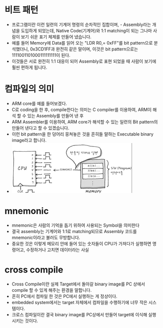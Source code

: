 # 비트 패턴
- 프로그램이란 이런 일련의 기계어 명령의 순차적인 집합이며, - Assembly라는 개념을 도입하게 되었는데, Native Code(기계어)와 1:1 matching이 되는 그나마 사람이 보기 쉬운 표기 체제를 만들어 냈습니다. 
- 예를 들어 Memory에 Data를 읽어 오는 "LDR R0,= 0xFF"를 bit pattern으로 분석했더니, 0x3CD1FF과 완전히 같은 말이며, 이것은 bit pattern으로는 1111001101000111111111이 된다. 
- 이것들은 서로 완전히 1:1 대응이 되어 Assembly로 표현 되었을 때 사람이 보기에 훨씬 편하게 됩니다.



# 컴파일의 의미
- ARM core를 예를 들어보겠다.
- C로 coding을 한 후, compile한다는 의미는 C compiler를 이용하여, ARM이 해석 할 수 있는 Assembly를 만들어 낸 후
- ARM Assembler를 이용하여, ARM core가 해석할 수 있는 일련의 Bit pattern의 만들어 낸다고 할 수 있겠습니다. 
- 이런 bit pattern을 한 덩어리 뭉쳐놓은 것을 흔히들 말하는 Executable binary image라고 합니다.
- ![alt text](image.png)

# mnemonic
 - mnemonic은 사람의 기억을 돕기 위하여 사용되는 Symbol을 의미한다
 - 결국 assembly는 기계어와 1:1로 matching되므로 Assembly 코드를 mnemonic이라고 불러도 무방합니다. 
 - 중요한 것은 이렇게 메모리 안에 들어 있는 숫자들이 CPU가 가져다가 실행하면 명령어고, 수정하거나 고치면 데이터라는 사실

# cross compile
 - Cross Compile이란 실제 Target에서 돌아갈 binary image를 PC 상에서 compile 할 수 있게 해주는 환경을 말합니다. 
 - 흔히 PC에서 컴파일 한 것은 PC에서 실행하는 게 정상이다.
 - embedded system에서는 target 자체에서 컴파일을 수행하기에 너무 작은 시스템이다.
 - 크로스 컴파일이란 결국 binary image를 PC상에서 만들어 target에 이식해 실행시키는 것이다. 
 

